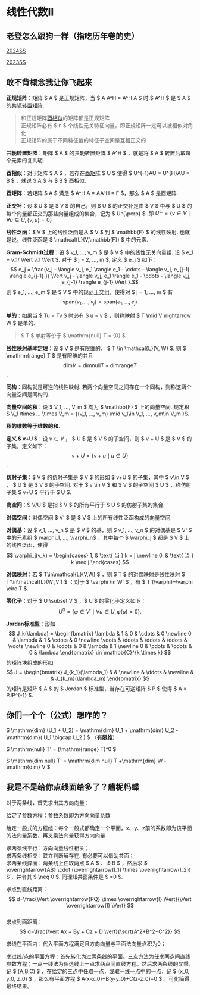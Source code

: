 # 线性代数II

## 老登怎么跟狗一样（指吃历年卷的史）

[2024SS](https://zju-turing.github.io/TuringCourses/math_phys/linear_algebra2/%E7%BA%BF%E6%80%A7%E4%BB%A3%E6%95%B0%20%E2%85%A1%EF%BC%88H%EF%BC%892024%E6%98%A5%E5%A4%8F%E5%9B%9E%E5%BF%86%E5%8D%B7.pdf)

[2023SS](https://zju-turing.github.io/TuringCourses/math_phys/linear_algebra2/%E7%BA%BF%E6%80%A7%E4%BB%A3%E6%95%B0%20%E2%85%A1%EF%BC%88H%EF%BC%892023%E6%98%A5%E5%A4%8F%E5%9B%9E%E5%BF%86%E5%8D%B7.pdf)


## 敢不背概念我让你飞起来

**正规矩阵**：矩阵 $ A $ 是正规矩阵，当 $ A A^H = A^H A $ 时.$ A^H $ 是 $ A $ 的[共轭转置矩阵](#gg.gezzjz).

> 和正规矩阵[酉相似](#gg.yxs)的矩阵都是正规矩阵  
> 正规矩阵必有 $ n $ 个线性无关特征向量，即正规矩阵一定可以被相似对角化  
> 正规矩阵的属于不同特征值的特征子空间是互相正交的  

<span id="gg.gezzjz"></span>

**共轭转置矩阵**：矩阵 $ A $ 的共轭转置矩阵 $ A^H $ ，就是将 $ A $ 转置后取每个元素的复共轭.

<span id="gg.yxs"></span>

**酉相似**：对于矩阵 $ A $ ，若存在[酉矩阵](#gg.yjz) $ U $ 使得 $ U^{-1}AU = U^{H}AU = B $ ，就说 $ A $ 与 $ B $ 酉相似.

<span id="gg.yjz"></span>

**酉矩阵**：若矩阵 $ A $ 满足 $ A^H A = AA^H = E $，那么 $ A $ 是酉矩阵.

**正交补**：设 $ U $ 是 $ V $ 的自己，则 $ U $ 的正交补是由 $ V $ 中与 $ U $ 的每个向量都正交的那些向量组成的集合，记为 $ U^{\perp} $ .即 $U^{\perp} = \{v \in V \mid \forall u \in U,\, \langle v, u \rangle = 0\}$

**线性泛函**：$ V $ 上的线性泛函是从 $ V $ 到 $ \mathbb{F} $ 的线性映射. 也就是说，线性泛函是 $ \mathcal{L}(V,\mathbb{F}) $ 中的元素. 

**Gram-Schmidt过程**：设 $ v_1, ..., v_m $ 是 $ V $ 中的线性无关向量组. 设 $ e_1 = v_1/ \Vert v_1 \Vert  $. 对于 $ j = 2, ..., m $, 定义 $ e_j $ 如下： $$ e_j = \frac{v_j - \langle v_j, e_1 \rangle e_1 - \cdots - \langle v_j, e_{j-1} \rangle e_{j-1} }{ \Vert v_j - \langle v_j, e_1 \rangle e_1 - \cdots - \langle v_j, e_{j-1} \rangle e_{j-1}  \Vert }.$$ 则 $ e_1, ..., e_m $ 是 $ V $ 中的规范正交组，使得对 $ j = 1, ..., m $ 有 $$ \mathrm{span}(v_1, ..., v_j) = \mathrm{span}(e_1, ..., e_j) $$

**单的**：如果当 $ Tu = Tv $ 时必有 $ u = v $ ，则称映射 $ T \mid V \rightarrow W $ 是单的.

> $ T $ 单射等价于 $ \mathrm{null} T = {0} $ 
> 

**线性映射基本定理**：设 $ V $ 是有限维的， $ T \in \mathcal{L}(V, W) $. 则 $ \mathrm{range} T $ 是有限维的并且 $$ \mathrm{dim} V = \mathrm{dim null} T + \mathrm{dim range} T $$.

**同构**：同构就是可逆的线性映射. 若两个向量空间之间存在一个同构，则称这两个向量空间是同构的.

**向量空间的积**：设 $ V_1, ..., V_m $ 均为 $ \mathbb{F} $ 上的向量空间. 规定积 $ V_1 \times ... \times V_m = \{(v_1, ..., v_m) \mid v_1\in V_1, ..., v_m\in V_m \}$.

**积的维数等于维数的和**.

**定义 $ v+U $**：设 $v\in V$ ， $ U $ 是 $ V $ 的子空间，则 $ v + U $ 是 $ V $ 的子集，定义如下： $$ v + U = \{v+u \mid u\in U\}$$.

**仿射子集**：$ V $ 的仿射子集是 $ V $ 的形如 $ v+U $ 的子集，其中 $ v\in V $ ， $ U $ 是 $ V $ 的子空间. 对于 $ v \in V $ 和 $ V $ 的子空间 $ U $ ，称仿射子集 $ v+U $ 平行于 $ U $.

**商空间**：$ V/U $ 是指 $ V $ 的所有平行于 $ U $ 的仿射子集的集合. 

**对偶空间**：对偶空间 $ V' $ 是 $ V $ 上的所有线性泛函构成的向量空间. 

**对偶基**：设 $ v_1, ..., v_n $ 是 $ V $ 的基，则 $ v_1, ..., v_n $ 的对偶基是 $ V' $ 中的元素组 $ \varphi_1, ..., \varphi_n$ ，其中每个 $ \varphi_j $ 都是 $ V $ 上的线性泛函，使得
$$
\varphi_j(v_k) = \begin{cases}
  1, & \text{ 当 } k = j  \newline
  0, & \text{ 当 } k \neq j
\end{cases}
$$

**对偶映射**：若 $ T\in\mathcal{L}(V,W) $ ，则 $ T $ 的对偶映射是线性映射 $ T'\in\mathcal{L}(W',V') $ ：对于 $ \varphi \in W' $ ，有 $ T'(\varphi)=\varphi \circ T $.

**零化子**：对于 $ U \subset V $ ，$ U $ 的零化子定义如下： $$ U^0 = \{ \varphi \in V' \mid \forall u \in U, \varphi(u)=0 \}.$$

**Jordan标准型**：形如 $$ J_k(\lambda) = \begin{bmatrix} \lambda & 1 & 0 & \cdots & 0 \newline 0 & \lambda & 1 & \cdots & 0 \newline \vdots & \ddots & \ddots & \ddots & \vdots \newline 0 & \cdots & 0 & \lambda & 1 \newline 0 & \cdots & \cdots & 0 & \lambda \end{bmatrix} \in \mathbb{C}^{k \times k} $$ 的矩阵块组成的形如 $$ J = \begin{bmatrix} J_{k_1}(\lambda_1) & & \newline & \ddots & \newline & & J_{k_m}(\lambda_m) \end{bmatrix} $$ 的矩阵是矩阵 $ A $ 的 $ Jordan $ 标准型，当存在可逆矩阵 $ P $ 使得 $ A = PJP^{-1} $.

## 你们一个个（公式）想咋的？

$ \mathrm{dim} (U_1 + U_2) = \mathrm{dim} U_1 + \mathrm{dim} U_2 - \mathrm{dim}( U_1 \bigcap U_2 ) $ （**有限维**）

$ \mathrm{null} T' = (\mathrm{range} T)^0 $

$ \mathrm{dim null} T' = \mathrm{dim null} T +\mathrm{dim} W - \mathrm{dim} V $ 

## 我是不是给你点线面给多了？艚柅杩蝶

对于两条线，首先求出其方向向量：

给定了参数方程：参数系数即为方向向量系数

给定一般式的方程组：每个一般式都确定一个平面，x、y、z前的系数即为该平面的法向量系数，再叉乘法向量获得方向向量

求两条线平行：方向向量线性相关；  
求两条线相交：联立判断解存在. 有必要可以借助共面；  
求两条线异面：两条线上任取两点 $ A $ 、 $ B $ ，然后求 $ \overrightarrow{AB} \cdot (\overrightarrow{l_1} \times \overrightarrow{l_2}) $ ，并令其 $ \neq 0 $. 同理知共面条件是 $ =0 $. 

求点到直线距离： $$ d=\frac{\Vert \overrightarrow{PQ} \times \overrightarrow{l} \Vert}{\Vert \overrightarrow{l} \Vert} $$  
求点到面距离： $$ d=\frac{\vert Ax + By + Cz + D \vert}{\sqrt{A^2+B^2+C^2}} $$

求线在平面内：代入平面方程满足且方向向量与平面法向量点积为0；  

求过线/点的平面方程：首先转化为过两条线的平面。三点方法为任求两点间直线参数方程；一点一线法为任选线上一点求两点间直线方程。然后求两条线的叉乘，记 $ (A,B,C) $ ，在给定的三点中任取一点，或取一线一点中的一点，记 $ (x_0, y_0, z_0) $ ，那么有平面方程 $ A(x-x_0)+B(y-y_0)+C(z-z_0)=0 $ 。可化简得最终结果。



